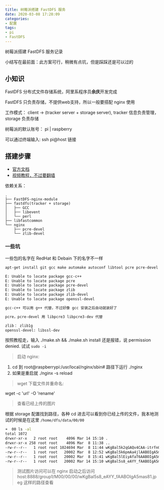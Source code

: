 ```yaml
---
title: 树莓派搭建 FastDFS 服务
date: 2020-03-08 17:28:09
categories:
- 配置
tags:
- pi
- FastDFS
---
```

树莓派搭建 FastDFS 服务记录

小结写在最前面：此方案可行，稍微有点坑，但是踩踩还是可以过的

## 小知识

FastDFS 分布式文件存储系统，阿里系程序员**余庆**开发完成

FastDFS 只负责存储，不提供web支持，所以一般要搭配 nginx 使用

工作模式： client -> (tracker server + storage server), tracker 信息负责管理， storage 负责存储

树莓派的默认账号： pi | raspberry

可以通过终端输入: ssh pi@host 链接

## 搭建步骤

* [官方文档](https://github.com/happyfish100/fastdfs/wiki)
* [视频教程，不过要翻墙](https://www.youtube.com/watch?v=6Y2NihvPijQ)

依赖关系：

```tree
.
├── FastDFS-nginx-module
├── fastdfs(tracker + storage)
│   ├── GCC
│   ├── libevent
│   └── perl
├── libfastcommon
└── nginx
    ├── pcre-devel
    └── zlib-devel
```

### 一些坑

一些包的名字在 RedHat 和 Debain 下的名字不一样

```bash
apt-get install git gcc make automake autoconf libtool pcre pcre-devel zlib zlib-devel openssl-devel wget vim

E: Unable to locate package gcc-c++
E: Unable to locate package pcre
E: Unable to locate package pcre-devel
E: Unable to locate package zlib
E: Unable to locate package zlib-devel
E: Unable to locate package openssl-devel

gcc-c++ 可以用 g++ 代替，不过好像 gcc 安装之后自动就装好了

pcre，pcre-devel 用 libpcre3 libpcre3-dev 代替

zlib： zlib1g
openssl-devel: libssl-dev
 ```

按照教程走，输入 ./make.sh && ./make.sh install 还是报错，说 permission denied. 试试 `sudo -i`

> 启动 nginx:

1. cd 到 root@raspberrypi:/usr/local/nginx/sbin# 路径下运行 ./nginx
2. 如果是重启就 ./nginx -s reload

> wget 下载文件并重命名:

wget -c 'url' -O 'rename'

> 查看已经上传的图片  

根据 storage 配置找到路径，各种 cd 进去可以看到你已经上传的文件，我本地测试的时候是在这里 `/home/dfs/data/00/00`

```bash
➜  00 ls -al
total 1072
drwxr-xr-x   2 root root    4096 Mar 14 15:10 .
drwxr-xr-x 258 root root    4096 Mar  8 11:38 ..
-rw-r--r--   1 root root 1024694 Mar  8 11:44 wKgBal5k2qGAQv4CAA-itrfn0m4.tar.gz
-rw-r--r--   1 root root   20002 Mar  8 12:52 wKgBal5k6pmAa4jlAABOIgA5mas34.jpeg
-rw-r--r--   1 root root   20002 Mar  8 15:41 wKgBal5lEiyAfaT6AABOIgA5mas88.jpeg
-rw-r--r--   1 root root   20002 Mar 14 15:10 wKgBal5s8_eAYY_fAABOIgA5mas81.jpeg
```

> 测试图片访问可以在 nginx 启动之后访问 host:8888/group1/M00/00/00/wKgBal5s8_eAYY_fAABOIgA5mas81.jpeg 这样的路径查看
